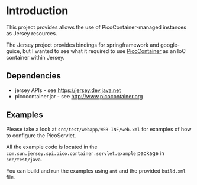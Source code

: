 Introduction
============

This project provides allows the use of PicoContainer-managed instances as Jersey resources.

The Jersey project provides bindings for springframework and google-guice, but I wanted to see what
it required to use [PicoContainer](http://www.picocontainer.org/) as an IoC container within Jersey.

Dependencies
------------

* jersey APIs - see https://jersey.dev.java.net
* picocontainer.jar - see http://www.picocontainer.org

Examples
--------

Please take a look at `src/test/webapp/WEB-INF/web.xml` for examples of how to configure the PicoServlet.

All the example code is located in the `com.sun.jersey.spi.pico.container.servlet.example` package in `src/test/java`.

You can build and run the examples using `ant` and the provided `build.xml` file.
